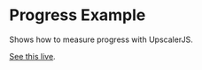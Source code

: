 # Progress Example

Shows how to measure progress with UpscalerJS.

[See this live](https://githubbox.com/thekevinscott/upscalerjs/tree/main/examples/progress).
